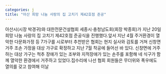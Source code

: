 ```yaml
---
categories: j
title: "아산 희망 나눔 사랑의 집 고치기 제42호점 준공"
---
```

아산시(시장 박경귀)와 대한전문건설협회 세종시·충청남도회(회장 박종회)가 지난 20일 희망 나눔 사랑의 집 고치기 제42호점 준공식을 진행했다.앞서 지난 4월 주거환경이 열악한 다문화가정 등 7가구를 시로부터 추천받은 협회는 현지 실사와 검토를 거쳐 신창면 거주 조손 가정을 대상 가구로 확정하고 지난 7월 착공에 들어선 바 있다. 신창면에 거주하는 대상 가구는 척추 장애가 있는 조부와 지적장애가 있는 손주를 포함해 네 식구가 함께 열악한 환경에서 거주하고 있었다.집수리에 나선 협회 회원들은 무더위와 폭우에도 열의를 갖고 참여해 이날